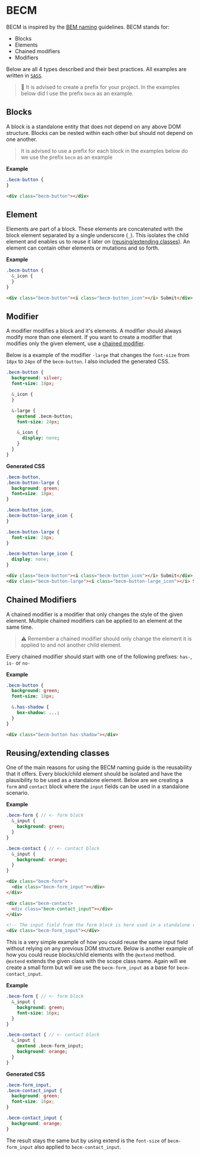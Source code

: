 # BECM

BECM is inspired by the [BEM naming](http://getbem.com/naming) guidelines.
BECM stands for:
-   Blocks
-   Elements
-   Chained modifiers
-   Modifiers

Below are all 4 types described and their best practices. All examples are written in [`SASS`](http://sass-lang.com/).

> 🚧 It is advised to create a prefix for your project. In the examples below did I use the prefix `becm` as an example.

## Blocks

A block is a standalone entity that does not depend on any above DOM structure. Blocks can be nested within each other but should not depend on one another.

> It is advised to use a prefix for each block in the examples below do we use the prefix `becm` as an example

**Example**

```sass
.becm-button {
}
```

```html
<div class="becm-button"></div>
```

## Element

Elements are part of a block. These elements are concatenated with the block element separated by a single underscore (`_`).
This isolates the child element and enables us to reuse it later on ([reusing/extending classes](#reusingextending-classes)).
An element can contain other elements or mutations and so forth.

**Example**

```sass
.becm-button {
  &_icon {
  }
}
```

```html
<div class="becm-button"><i class="becm-button_icon"></i> Submit</div>
```

## Modifier

A modifier modifies a block and it's elements. A modifier should always modify more than one element.
If you want to create a modifier that modifies only the given element, use a [chained modifier](#chainedmodifiers).

Below is a example of the modifier `-large` that changes the `font-size` from `18px` to `24px` of the `becm-button`.
I also included the generated CSS.

```sass
.becm-button {
  background: silver;
  font-size: 18px;

  &_icon {
  }

  &-large {
    @extend .becm-button;
    font-size: 24px;

    &_icon {
      display: none;
    }
  }
}
```

**Generated CSS**

```css
.becm-button,
.becm-button-large {
  background: green;
  font=size: 18px;
}

.becm-button_icon,
.becm-button-large_icon {
}

.becm-button-large {
  font-size: 24px;
}

.becm-button-large_icon {
  display: none;
}
```

```html
<div class="becm-button"><i class="becm-button_icon"></i> Submit</div>
<div class="becm-button-large"><i class="becm-button-large_icon"></i> Submit</div>
```

## Chained Modifiers

A chained modifier is a modifier that only changes the style of the given element. Multiple chained modifiers can be applied to an element at the same time.

> ⚠️ Remember a chained modifier should only change the element it is applied to and not another child element.

Every chained modifier should start with one of the following prefixes:
`has-`, `is-` or `no-`

**Example**

```sass
.becm-button {
  background: green;
  font-size: 18px;

  &.has-shadow {
    box-shadow: ...;
  }
}
```

```html
<div class="becm-button has-shadow"></div>
```

## Reusing/extending classes

One of the main reasons for using the BECM naming guide is the reusability that it offers. Every block/child element should be isolated and have the plausibility to be used as a standalone element. Below are we creating a `form` and `contact` block where the `input` fields can be used in a standalone scenario.

**Example**

```sass
.becm-form { // <- form block
  &_input {
    background: green;
  }
}

.becm-contact { // <- contact block
  &_input {
    background: orange;
  }
}
```

```html
<div class="becm-form">
  <div class="becm-form_input"></div>
</div>

<div class="becm-contact>
  <div class="becm-contact_input"></div>
</div>

<!-- The input field from the form block is here used in a standalone case -->
<div class="becm-form_input"></div>
```

This is a very simple example of how you could reuse the same input field without relying on any previous DOM structure. Below is another example of how you could reuse blocks/child elements with the `@extend` method. `@extend` extends the given class with the scope class name. Again will we create a small form but will we use the `becm-form_input` as a base for `becm-contact_input`.

**Example**

```sass
.becm-form { // <- form block
  &_input {
    background: green;
    font-size: 16px;
  }
}

.becm-contact { // <- contact block
  &_input {
    @extend .becm-form_input;
    background: orange;
  }
}
```

**Generated CSS**

```css
.becm-form_input,
.becm-contact_input {
  background: green;
  font-size: 16px;
}

.becm-contact_input {
  background: orange;
}
```

The result stays the same but by using extend is the `font-size` of `becm-form_input` also applied to `becm-contact_input`.
